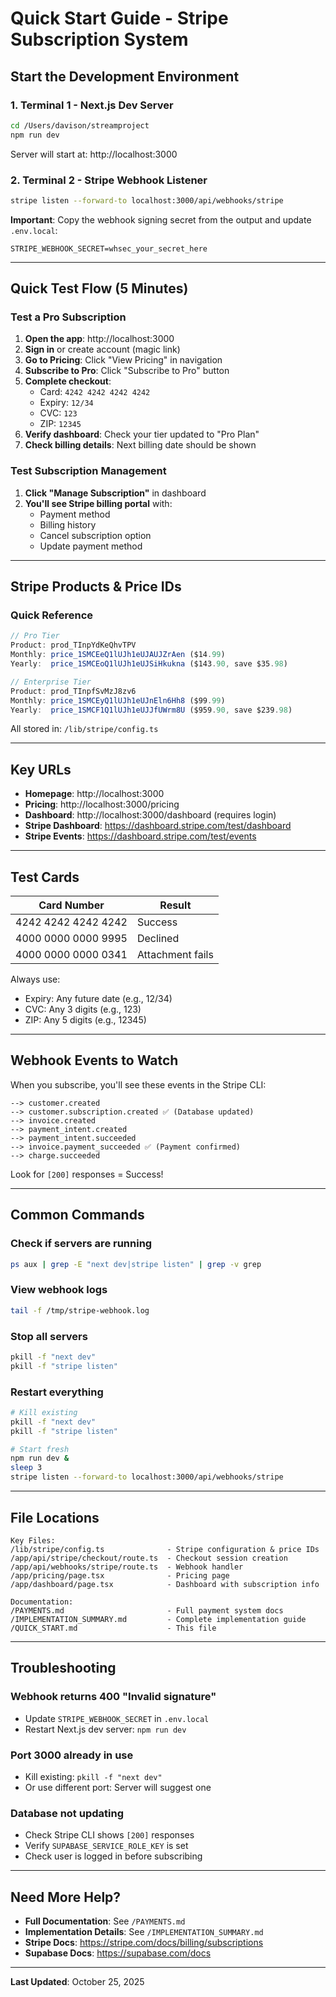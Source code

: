 # Quick Start Guide - Stripe Subscription System

## Start the Development Environment

### 1. Terminal 1 - Next.js Dev Server
```bash
cd /Users/davison/streamproject
npm run dev
```

Server will start at: http://localhost:3000

### 2. Terminal 2 - Stripe Webhook Listener
```bash
stripe listen --forward-to localhost:3000/api/webhooks/stripe
```

**Important**: Copy the webhook signing secret from the output and update `.env.local`:
```env
STRIPE_WEBHOOK_SECRET=whsec_your_secret_here
```

---

## Quick Test Flow (5 Minutes)

### Test a Pro Subscription

1. **Open the app**: http://localhost:3000
2. **Sign in** or create account (magic link)
3. **Go to Pricing**: Click "View Pricing" in navigation
4. **Subscribe to Pro**: Click "Subscribe to Pro" button
5. **Complete checkout**:
   - Card: `4242 4242 4242 4242`
   - Expiry: `12/34`
   - CVC: `123`
   - ZIP: `12345`
6. **Verify dashboard**: Check your tier updated to "Pro Plan"
7. **Check billing details**: Next billing date should be shown

### Test Subscription Management

1. **Click "Manage Subscription"** in dashboard
2. **You'll see Stripe billing portal** with:
   - Payment method
   - Billing history
   - Cancel subscription option
   - Update payment method

---

## Stripe Products & Price IDs

### Quick Reference

```typescript
// Pro Tier
Product: prod_TInpYdKeQhvTPV
Monthly: price_1SMCEeQ1lUJh1eUJAUJZrAen ($14.99)
Yearly:  price_1SMCEoQ1lUJh1eUJSiHkukna ($143.90, save $35.98)

// Enterprise Tier
Product: prod_TInpfSvMzJ8zv6
Monthly: price_1SMCEyQ1lUJh1eUJnEln6Hh8 ($99.99)
Yearly:  price_1SMCF1Q1lUJh1eUJJfUWrm8U ($959.90, save $239.98)
```

All stored in: `/lib/stripe/config.ts`

---

## Key URLs

- **Homepage**: http://localhost:3000
- **Pricing**: http://localhost:3000/pricing
- **Dashboard**: http://localhost:3000/dashboard (requires login)
- **Stripe Dashboard**: https://dashboard.stripe.com/test/dashboard
- **Stripe Events**: https://dashboard.stripe.com/test/events

---

## Test Cards

| Card Number          | Result                  |
|---------------------|-------------------------|
| 4242 4242 4242 4242 | Success                 |
| 4000 0000 0000 9995 | Declined                |
| 4000 0000 0000 0341 | Attachment fails        |

Always use:
- Expiry: Any future date (e.g., 12/34)
- CVC: Any 3 digits (e.g., 123)
- ZIP: Any 5 digits (e.g., 12345)

---

## Webhook Events to Watch

When you subscribe, you'll see these events in the Stripe CLI:

```
--> customer.created
--> customer.subscription.created ✅ (Database updated)
--> invoice.created
--> payment_intent.created
--> payment_intent.succeeded
--> invoice.payment_succeeded ✅ (Payment confirmed)
--> charge.succeeded
```

Look for `[200]` responses = Success!

---

## Common Commands

### Check if servers are running
```bash
ps aux | grep -E "next dev|stripe listen" | grep -v grep
```

### View webhook logs
```bash
tail -f /tmp/stripe-webhook.log
```

### Stop all servers
```bash
pkill -f "next dev"
pkill -f "stripe listen"
```

### Restart everything
```bash
# Kill existing
pkill -f "next dev"
pkill -f "stripe listen"

# Start fresh
npm run dev &
sleep 3
stripe listen --forward-to localhost:3000/api/webhooks/stripe
```

---

## File Locations

```
Key Files:
/lib/stripe/config.ts              - Stripe configuration & price IDs
/app/api/stripe/checkout/route.ts  - Checkout session creation
/app/api/webhooks/stripe/route.ts  - Webhook handler
/app/pricing/page.tsx              - Pricing page
/app/dashboard/page.tsx            - Dashboard with subscription info

Documentation:
/PAYMENTS.md                       - Full payment system docs
/IMPLEMENTATION_SUMMARY.md         - Complete implementation guide
/QUICK_START.md                    - This file
```

---

## Troubleshooting

### Webhook returns 400 "Invalid signature"
- Update `STRIPE_WEBHOOK_SECRET` in `.env.local`
- Restart Next.js dev server: `npm run dev`

### Port 3000 already in use
- Kill existing: `pkill -f "next dev"`
- Or use different port: Server will suggest one

### Database not updating
- Check Stripe CLI shows `[200]` responses
- Verify `SUPABASE_SERVICE_ROLE_KEY` is set
- Check user is logged in before subscribing

---

## Need More Help?

- **Full Documentation**: See `/PAYMENTS.md`
- **Implementation Details**: See `/IMPLEMENTATION_SUMMARY.md`
- **Stripe Docs**: https://stripe.com/docs/billing/subscriptions
- **Supabase Docs**: https://supabase.com/docs

---

**Last Updated**: October 25, 2025
